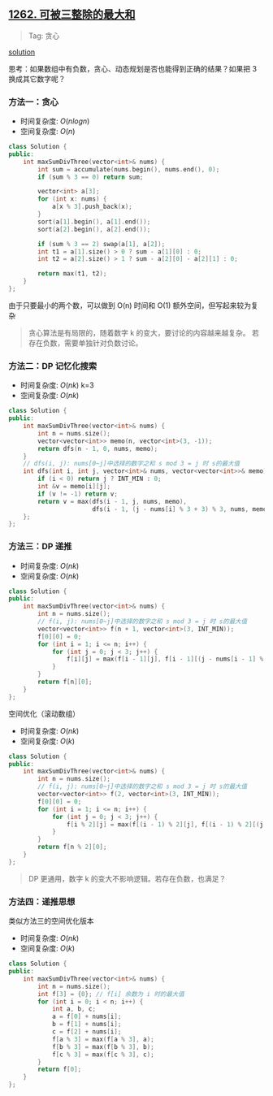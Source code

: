 ## [1262. 可被三整除的最大和](https://leetcode.cn/problems/greatest-sum-divisible-by-three/description/)

> Tag: 贪心

[solution](https://leetcode.cn/problems/greatest-sum-divisible-by-three/solutions/2313700/liang-chong-suan-fa-tan-xin-dong-tai-gui-tsll/)

思考：如果数组中有负数，贪心、动态规划是否也能得到正确的结果？如果把 3 换成其它数字呢？

### 方法一：贪心
* 时间复杂度: ${O(nlogn)}$
* 空间复杂度: ${O(n)}$
```cpp
class Solution {
public:
    int maxSumDivThree(vector<int>& nums) {
        int sum = accumulate(nums.begin(), nums.end(), 0);
        if (sum % 3 == 0) return sum;

        vector<int> a[3];
        for (int x: nums) {
            a[x % 3].push_back(x);
        }
        sort(a[1].begin(), a[1].end());
        sort(a[2].begin(), a[2].end());

        if (sum % 3 == 2) swap(a[1], a[2]);
        int t1 = a[1].size() > 0 ? sum - a[1][0] : 0;
        int t2 = a[2].size() > 1 ? sum - a[2][0] - a[2][1] : 0;

        return max(t1, t2);
    }
};
```

由于只要最小的两个数，可以做到 O(n) 时间和 O(1) 额外空间，但写起来较为复杂

> 贪心算法是有局限的，随着数字 k 的变大，要讨论的内容越来越复杂。
> 若存在负数，需要单独针对负数讨论。

### 方法二：DP 记忆化搜索
* 时间复杂度: ${O(nk)}$ k=3
* 空间复杂度: ${O(nk)}$
```cpp
class Solution {
public:
    int maxSumDivThree(vector<int>& nums) {
        int n = nums.size();
        vector<vector<int>> memo(n, vector<int>(3, -1));
        return dfs(n - 1, 0, nums, memo);
    }
    // dfs(i, j): nums[0~j]中选择的数字之和 s mod 3 = j 时 s的最大值
    int dfs(int i, int j, vector<int>& nums, vector<vector<int>>& memo) {
        if (i < 0) return j ? INT_MIN : 0;
        int &v = memo[i][j];
        if (v != -1) return v;
        return v = max(dfs(i - 1, j, nums, memo), 
                       dfs(i - 1, (j - nums[i] % 3 + 3) % 3, nums, memo) + nums[i]);
    };
};
```

### 方法三：DP 递推
* 时间复杂度: ${O(nk)}$
* 空间复杂度: ${O(nk)}$
```cpp
class Solution {
public:
    int maxSumDivThree(vector<int>& nums) {
        int n = nums.size();
        // f(i, j): nums[0~j]中选择的数字之和 s mod 3 = j 时 s的最大值
        vector<vector<int>> f(n + 1, vector<int>(3, INT_MIN));
        f[0][0] = 0;
        for (int i = 1; i <= n; i++) {
            for (int j = 0; j < 3; j++) {
                f[i][j] = max(f[i - 1][j], f[i - 1][(j - nums[i - 1] % 3 + 3) % 3] + nums[i - 1]);
            }
        }
        return f[n][0];
    }
};
```

空间优化（滚动数组）

* 时间复杂度: ${O(nk)}$
* 空间复杂度: ${O(k)}$
```cpp
class Solution {
public:
    int maxSumDivThree(vector<int>& nums) {
        int n = nums.size();
        // f(i, j): nums[0~j]中选择的数字之和 s mod 3 = j 时 s的最大值
        vector<vector<int>> f(2, vector<int>(3, INT_MIN));
        f[0][0] = 0;
        for (int i = 1; i <= n; i++) {
            for (int j = 0; j < 3; j++) {
                f[i % 2][j] = max(f[(i - 1) % 2][j], f[(i - 1) % 2][(j - nums[i - 1] % 3 + 3) % 3] + nums[i - 1]);
            }
        }
        return f[n % 2][0];
    }
};
```

> DP 更通用，数字 k 的变大不影响逻辑。若存在负数，也满足？

### 方法四：递推思想

类似方法三的空间优化版本

* 时间复杂度: ${O(nk)}$
* 空间复杂度: ${O(k)}$

```cpp
class Solution {
public:
    int maxSumDivThree(vector<int>& nums) {
        int n = nums.size();
        int f[3] = {0}; // f[i] 余数为 i 时的最大值
        for (int i = 0; i < n; i++) {
            int a, b, c;
            a = f[0] + nums[i];
            b = f[1] + nums[i];
            c = f[2] + nums[i];
            f[a % 3] = max(f[a % 3], a);
            f[b % 3] = max(f[b % 3], b);
            f[c % 3] = max(f[c % 3], c);
        }
        return f[0];
    }
};
```